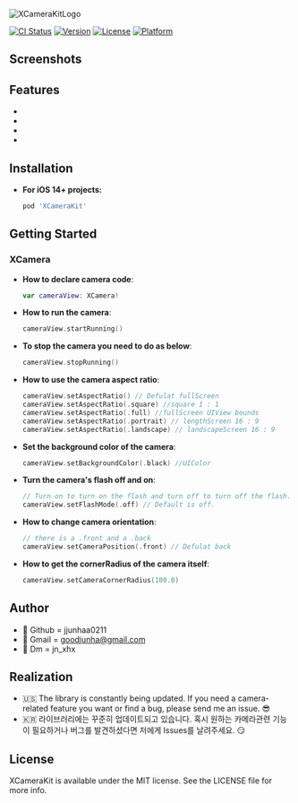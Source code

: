 ![XCameraKitLogo](https://user-images.githubusercontent.com/102890390/232702695-52b2079f-379d-48f1-8b04-702c48306357.png)

[![CI Status](https://img.shields.io/travis/102890390/XCameraKit.svg?style=flat)](https://travis-ci.org/102890390/XCameraKit)
[![Version](https://img.shields.io/cocoapods/v/XCameraKit.svg?style=flat)](https://cocoapods.org/pods/XCameraKit)
[![License](https://img.shields.io/cocoapods/l/XCameraKit.svg?style=flat)](https://cocoapods.org/pods/XCameraKit)
[![Platform](https://img.shields.io/cocoapods/p/XCameraKit.svg?style=flat)](https://cocoapods.org/pods/XCameraKit)

## Screenshots

## Features
- 
-
-
-

## Installation

- **For iOS 14+ projects:**

    ```ruby
    pod 'XCameraKit'
    ```

Getting Started
-----------

### XCamera

- **How to declare camera code**:

    ```swift
    var cameraView: XCamera!
    ```
    
- **How to run the camera**:

    ```swift
    cameraView.startRunning()
    ```
    
- **To stop the camera you need to do as below**:

    ```swift
    cameraView.stopRunning()
    ```
    
- **How to use the camera aspect ratio**:

    ```swift
    cameraView.setAspectRatio() // Defulat fullScreen
    cameraView.setAspectRatio(.square) //square 1 : 1
    cameraView.setAspectRatio(.full) //fullScreen UIView bounds
    cameraView.setAspectRatio(.portrait) // lengthScreen 16 : 9 
    cameraView.setAspectRatio(.landscape) // landscapeScreen 16 : 9
    ```
    
- **Set the background color of the camera**:

    ```swift
    cameraView.setBackgroundColor(.black) //UIColor
    ```
 
- **Turn the camera's flash off and on**:

    ```swift
    // Turn on to turn on the flash and turn off to turn off the flash. 
    cameraView.setFlashMode(.off) // Default is off.
    ```
    
- **How to change camera orientation**:

    ```swift
    // there is a .front and a .back
    cameraView.setCameraPosition(.front) // Defulat back
    ```
    
- **How to get the cornerRadius of the camera itself**:

    ```swift
    cameraView.setCameraCornerRadius(100.0)
    ```

## Author

- 🎇 Github = jjunhaa0211
- 🌄 Gmail = goodjunha@gmail.com
- 🌆 Dm = jn_xhx

## Realization

- 🇺🇸 The library is constantly being updated. If you need a camera-related feature you want or find a bug, please send me an issue. 😎
- 🇰🇷 라이브러리에는 꾸준히 업데이트되고 있습니다. 혹시 원하는 카메라관련 기능이 필요하거나 버그를 발견하셨다면 저에게 Issues를 날려주세요. 😏

## License

XCameraKit is available under the MIT license. See the LICENSE file for more info.

